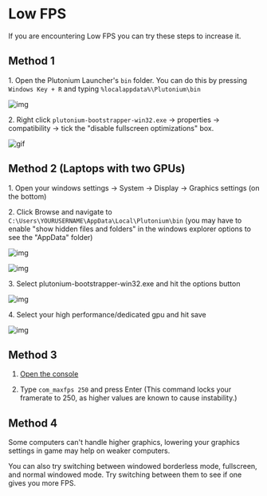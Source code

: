 # Low FPS

If you are encountering Low FPS you can try these steps to increase it.

## Method 1

1\. Open the Plutonium Launcher's `bin` folder. You can do this by pressing `Windows Key + R` and typing `%localappdata%\Plutonium\bin`

![img](/images/docs/low-fps/CTF3jDc.png)

2\. Right click `plutonium-bootstrapper-win32.exe` -> properties -> compatibility -> tick the "disable fullscreen optimizations" box.

![gif](/images/docs/low-fps/g7ClFcD.png)

## Method 2 (Laptops with two GPUs)

1\. Open your windows settings -> System -> Display -> Graphics settings (on the bottom)

2\. Click Browse and navigate to `C:\Users\YOURUSERNAME\AppData\Local\Plutonium\bin` (you may have to enable "show hidden files and folders" in the windows explorer options to see the "AppData" folder)

![img](/images/docs/low-fps/db5c354783a12a555e5d65b7a713563d.png)

![img](/images/docs/low-fps/O6ILudW.png)

3\. Select plutonium-bootstrapper-win32.exe and hit the options button

![img](/images/docs/low-fps/fa569eacd9abc23f4c1eae37d3215c3c.png)

4\. Select your high performance/dedicated gpu and hit save

![img](/images/docs/low-fps/OWfru0K.png)

## Method 3

1. [Open the console](/docs/opening-console/)

2. Type `com_maxfps 250` and press Enter (This command locks your framerate to 250, as higher values are known to cause instability.)

## Method 4

Some computers can't handle higher graphics, lowering your graphics settings in game may help on weaker computers.

You can also try switching between windowed borderless mode, fullscreen, and normal windowed mode. Try switching between them to see if one gives you more FPS.
